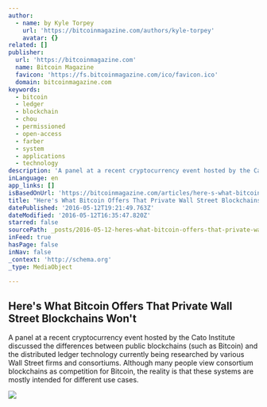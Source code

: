 ```yaml
---
author:
  - name: by Kyle Torpey
    url: 'https://bitcoinmagazine.com/authors/kyle-torpey'
    avatar: {}
related: []
publisher:
  url: 'https://bitcoinmagazine.com'
  name: Bitcoin Magazine
  favicon: 'https://fs.bitcoinmagazine.com/ico/favicon.ico'
  domain: bitcoinmagazine.com
keywords:
  - bitcoin
  - ledger
  - blockchain
  - chou
  - permissioned
  - open-access
  - farber
  - system
  - applications
  - technology
description: 'A panel at a recent cryptocurrency event hosted by the Cato Institute discussed the differences between public blockchains (such as Bitcoin) and the distributed ledger technology currently being researched by various Wall Street firms and consortiums. Although many people view consortium blockchains as competition for Bitcoin, the reality is that these systems are mostly intended for different use cases.'
inLanguage: en
app_links: []
isBasedOnUrl: 'https://bitcoinmagazine.com/articles/here-s-what-bitcoin-offers-that-private-wall-street-blockchains-won-t-1463067769'
title: "Here's What Bitcoin Offers That Private Wall Street Blockchains Won't"
datePublished: '2016-05-12T19:21:49.763Z'
dateModified: '2016-05-12T16:35:47.820Z'
starred: false
sourcePath: _posts/2016-05-12-heres-what-bitcoin-offers-that-private-wall-street-blockcha.md
inFeed: true
hasPage: false
inNav: false
_context: 'http://schema.org'
_type: MediaObject

---
```

<article style=""><h1>Here's What Bitcoin Offers That Private Wall Street Blockchains Won't</h1><p>A panel at a recent cryptocurrency event hosted by the Cato Institute discussed the differences between public blockchains (such as Bitcoin) and the distributed ledger technology currently being researched by various Wall Street firms and consortiums. Although many people view consortium blockchains as competition for Bitcoin, the reality is that these systems are mostly intended for different use cases.</p><img src="https://fs.bitcoinmagazine.com/img/articles/here-s-what-bitcoin-offers-that-private-wall-street-blockchains-won-t.jpg" /></article>